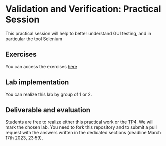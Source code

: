 # Validation and Verification: Practical Session

This practical session will help to better understand GUI testing, and in particular the tool Selenium

## Exercises

You can access the exercises [here](sujet.md)

## Lab implementation

You can realize this lab by group of 1 or 2. 

## Deliverable and evaluation

Students are free to realize either this practical work or the [TP4](https://github.com/selabs-ur1/VV-TP4). We will mark the chosen lab. You need to fork this repository and to submit a pull request with the answers written in the dedicated sections (deadline March 17th 2023, 23:59).

